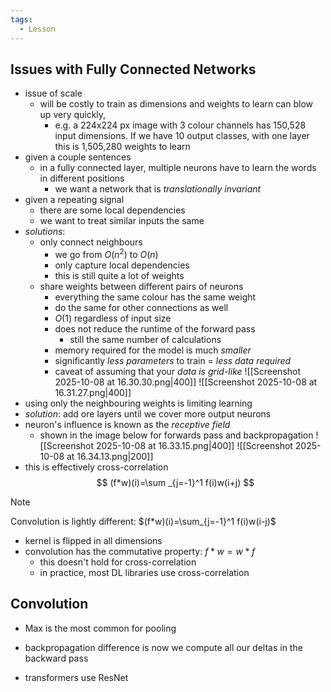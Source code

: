 ```yaml
---
tags:
  - Lesson
---
```


## Issues with Fully Connected Networks
- issue of scale
	- will be costly to train as dimensions and weights to learn can blow up very quickly, 
		- e.g. a 224x224 px image with 3 colour channels has 150,528 input dimensions. If we have 10 output classes, with one layer this is 1,505,280 weights to learn
- given a couple sentences
	- in a fully connected layer, multiple neurons have to learn the words in different positions
		- we want a network that is *translationally invariant*
- given a repeating signal 
	- there are some local dependencies 
	- we want to treat similar inputs the same
- *solutions*: 
	- only connect neighbours
		- we go from $O(n^2)$ to $O(n)$
		- only capture local dependencies
		- this is still quite a lot of weights
	- share weights between different pairs of neurons
		- everything the same colour has the same weight
		- do the same for other connections as well
		- $O(1)$ regardless of input size
		- does not reduce the runtime of the forward pass
			- still the same number of calculations
		- memory required for the model is much *smaller*
		- significantly *less parameters* to train = *less data required*
		- caveat of assuming that your *data is grid-like*
![[Screenshot 2025-10-08 at 16.30.30.png|400]]
![[Screenshot 2025-10-08 at 16.31.27.png|400]]
- using only the neighbouring weights is limiting learning
- *solution*: add ore layers until we cover more output neurons
- neuron's influence is known as the *receptive field*
	- shown in the image below for forwards pass and backpropagation 
![[Screenshot 2025-10-08 at 16.33.15.png|400]]
![[Screenshot 2025-10-08 at 16.34.13.png|200]]
- this is effectively cross-correlation
$$
(f*w)(i)=\sum _{j=-1}^1 f(i)w(i+j)
$$
> [!note]
Convolution is lightly different: $(f*w)(i)=\sum_{j=-1}^1 f(i)w(i-j)$
- kernel is flipped in all dimensions
- convolution has the commutative property: $f*w=w*f$
	- this doesn't hold for cross-correlation
	- in practice, most DL libraries use cross-correlation 
## Convolution

- Max is the most common for pooling

- backpropagation difference is now we compute all our deltas in the backward pass
- transformers use ResNet